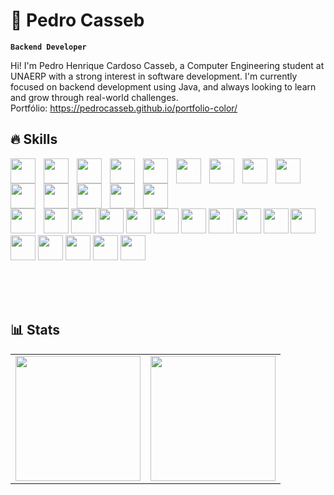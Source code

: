 # 🤖 Pedro Casseb

**`Backend Developer`**

Hi! I'm Pedro Henrique Cardoso Casseb, a Computer Engineering student at UNAERP with a strong interest in software development. I'm currently focused on backend development using Java, and always looking to learn and grow through real-world challenges. <br/>Portfólio: https://pedrocasseb.github.io/portfolio-color/

## 🔥 Skills

<img align="left" style="padding-right: 10px;" width="40px" src="https://cdn.jsdelivr.net/gh/devicons/devicon@latest/icons/html5/html5-original.svg" />
<img align="left" style="padding-right: 10px;" width="40px" src="https://cdn.jsdelivr.net/gh/devicons/devicon@latest/icons/css3/css3-original.svg" />
<img align="left" style="padding-right: 10px;" width="40px" src="https://cdn.jsdelivr.net/gh/devicons/devicon@latest/icons/tailwindcss/tailwindcss-original.svg" />
<img align="left" style="padding-right: 10px;" width="40px" src="https://cdn.jsdelivr.net/gh/devicons/devicon@latest/icons/bootstrap/bootstrap-original.svg" />
<img align="left" style="padding-right: 10px;" width="40px" src="https://cdn.jsdelivr.net/gh/devicons/devicon@latest/icons/javascript/javascript-original.svg" />
<img align="left" style="padding-right: 10px;" width="40px" src="https://cdn.jsdelivr.net/gh/devicons/devicon@latest/icons/typescript/typescript-original.svg" />
<img align="left" style="padding-right: 10px;" width="40px" src="https://cdn.jsdelivr.net/gh/devicons/devicon@latest/icons/react/react-original.svg" />
<img align="left" style="padding-right: 10px;" width="40px" src="https://cdn.jsdelivr.net/gh/devicons/devicon@latest/icons/nextjs/nextjs-original.svg" />
<img align="left" style="padding-right: 10px;" width="40px" src="https://cdn.jsdelivr.net/gh/devicons/devicon@latest/icons/angular/angular-original.svg" />
<img align="left" style="padding-right: 10px;" width="40px" src="https://cdn.jsdelivr.net/gh/devicons/devicon@latest/icons/python/python-original.svg" />
<img align="left" style="padding-right: 10px;" width="40px" src="https://cdn.jsdelivr.net/gh/devicons/devicon@latest/icons/java/java-original.svg" />
<img align="left" style="padding-right: 10px;" width="40px" src="https://cdn.jsdelivr.net/gh/devicons/devicon@latest/icons/spring/spring-original.svg" />
<img align="left" style="padding-right: 10px;" width="40px" src="https://cdn.jsdelivr.net/gh/devicons/devicon@latest/icons/c/c-original.svg" />
<img align="left" style="padding-right: 10px;" width="40px" src="https://cdn.jsdelivr.net/gh/devicons/devicon@latest/icons/mongodb/mongodb-original.svg" />
<br style="clear: both;">
<img align="left" style="padding-right: 10px;" width="40px" src="https://cdn.jsdelivr.net/gh/devicons/devicon@latest/icons/git/git-original.svg" />

<div sytke="display: flex; flex-wrap: wrap; gap: 10px;">
  <img  width="40px" src="https://cdn.jsdelivr.net/gh/devicons/devicon@latest/icons/html5/html5-original.svg" />
  <img  width="40px" src="https://cdn.jsdelivr.net/gh/devicons/devicon@latest/icons/css3/css3-original.svg" />
  <img  width="40px" src="https://cdn.jsdelivr.net/gh/devicons/devicon@latest/icons/tailwindcss/tailwindcss-original.svg" />
  <img  width="40px" src="https://cdn.jsdelivr.net/gh/devicons/devicon@latest/icons/bootstrap/bootstrap-original.svg" />
  <img  width="40px" src="https://cdn.jsdelivr.net/gh/devicons/devicon@latest/icons/javascript/javascript-original.svg" />
  <img  width="40px" src="https://cdn.jsdelivr.net/gh/devicons/devicon@latest/icons/typescript/typescript-original.svg" />
  <img  width="40px" src="https://cdn.jsdelivr.net/gh/devicons/devicon@latest/icons/react/react-original.svg" />
  <img  width="40px" src="https://cdn.jsdelivr.net/gh/devicons/devicon@latest/icons/nextjs/nextjs-original.svg" />
  <img  width="40px" src="https://cdn.jsdelivr.net/gh/devicons/devicon@latest/icons/angular/angular-original.svg" />
  <img  width="40px" src="https://cdn.jsdelivr.net/gh/devicons/devicon@latest/icons/python/python-original.svg" />
  <img  width="40px" src="https://cdn.jsdelivr.net/gh/devicons/devicon@latest/icons/java/java-original.svg" />
  <img  width="40px" src="https://cdn.jsdelivr.net/gh/devicons/devicon@latest/icons/spring/spring-original.svg" />
  <img  width="40px" src="https://cdn.jsdelivr.net/gh/devicons/devicon@latest/icons/c/c-original.svg" />
  <img  width="40px" src="https://cdn.jsdelivr.net/gh/devicons/devicon@latest/icons/mongodb/mongodb-original.svg" />
  <img  width="40px" src="https://cdn.jsdelivr.net/gh/devicons/devicon@latest/icons/git/git-original.svg" />
</div>

<br><br><br>

## 📊 Stats



<table>
  <tr>
    <td>
      <img height="200" src="https://github-readme-stats.vercel.app/api?username=pedrocasseb&show_icons=true&theme=city_lights" />
    </td>
    <td>
      <img height="200" src="https://github-readme-stats.vercel.app/api/top-langs/?username=pedrocasseb&theme=city_lights&layout=compact" />
    </td>
  </tr>
</table>

          
